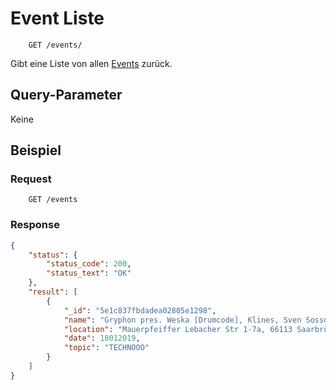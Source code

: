 # Event Liste
```
    GET /events/
```
Gibt eine Liste von allen [Events](https://github.com/Inf166/GDW1920_Mai_Dahlke_Inci/blob/master/Dokumente/Dokumentation/events/README.md) zurück.

## Query-Parameter
Keine

## Beispiel
### Request
```
    GET /events
```
### Response
```json
{
	"status": {
		"status_code": 200,
		"status_text": "OK"
	},
	"result": [
		{
			"_id": "5e1c837fbdadea02805e1298",
			"name": "Gryphon pres. Weska [Drumcode], Klines, Sven Sossong, uvm",
			"location": "Mauerpfeiffer Lebacher Str 1-7a, 66113 Saarbrücken",
			"date": 18012019,
			"topic": "TECHNOOO"
		}
	]
}
```